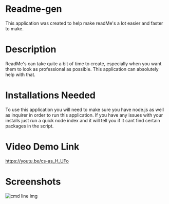 # Readme-gen
This application was created to help make readMe's a lot easier and faster to make. 

# Description
ReadMe's can take quite a bit of time to create, especially when you want them to look as professional as possible. This application can absolutely help with that. 

# Installations Needed
To use this application you will need to make sure you have node.js as well as inquirer in order to run this application. If you have any issues with your installs just run a quick node index and it will tell you if it cant find certain packages in the script.

# Video Demo Link
https://youtu.be/cs-as_H_UFo

# Screenshots
![cmd line img](https://user-images.githubusercontent.com/79290402/123559973-90b9f080-d75c-11eb-8b08-b7a8b84a187b.png)

